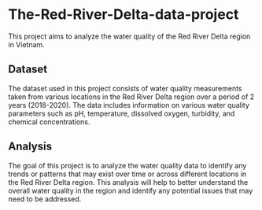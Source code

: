 # The-Red-River-Delta-data-project
This project aims to analyze the water quality of the Red River Delta region in Vietnam.

## Dataset 
The dataset used in this project consists of water quality measurements taken from various locations in the Red River Delta region over a period of 2 years (2018-2020).  The data includes information on various water quality parameters such as pH, temperature, dissolved oxygen, turbidity, and chemical concentrations.

## Analysis
The goal of this project is to analyze the water quality data to identify any trends or patterns that may exist over time or across different locations in the Red River Delta region. This analysis will help to better understand the overall water quality in the region and identify any potential issues that may need to be addressed.


